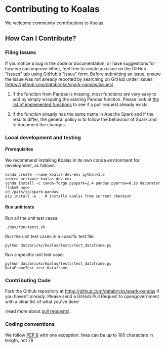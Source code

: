 # Contributing to Koalas

We welcome community contributions to Koalas. 

## How Can I Contribute?

### Filing Issues

If you notice a bug in the code or documentation, or have suggestions for how we can improve either,
 feel free to create an issue on the GitHub "issues" tab using GitHub's "issue" form.
 Before submitting an issue, ensure the issue was not already reported by searching on GitHub under Issues [https://github.com/databricks/spark-pandas/issues].
 
1. If the function from Pandas is missing, most functions are very easy to add by simply wrapping the existing Pandas function. Please look at [the list of implemented functions](https://docs.google.com/spreadsheets/d/1GwBvGsqZAFFAD5PPc_lffDEXith353E1Y7UV6ZAAHWA/edit?usp=sharing) to see if a pull request already exists
 
2. If the function already has the same name in Apache Spark and if the results differ, the general policy is to follow the behaviour of Spark and to document the changes.

### Local development and testing

#### Prerequisites
We recommend installing Koalas in its own conda environment for development, as follows:

```
conda create --name koalas-dev-env python=3.6
source activate koalas-dev-env
conda install -c conda-forge pyspark=2.4 pandas pyarrow=0.10 decorator flake8 nose
cd /path/to/spark-pandas
pip install -e .  # installs koalas from current checkout
```

#### Run unit tests

Run all the unit test cases: 
```
./dev/run-tests.sh
```

Run the unit test cases in a specific test file:
```
python databricks/koalas/tests/test_dataframe.py
```

Run a specific unit test case:
```
python databricks/koalas/tests/test_dataframe.py DataFrameTest.test_Dataframe
```

### Contributing Code 

Fork the Github repository at https://github.com/databricks/spark-pandas if you haven’t already. Please send a GitHub Pull Request to opengovernment with a clear list of what you've done

(read more about [pull requests](https://help.github.com/en/articles/about-pull-requests)).


### Coding conventions

We follow [PEP 8](https://www.python.org/dev/peps/pep-0008/) with one exception: lines can be up to 100 characters in length, not 79.

